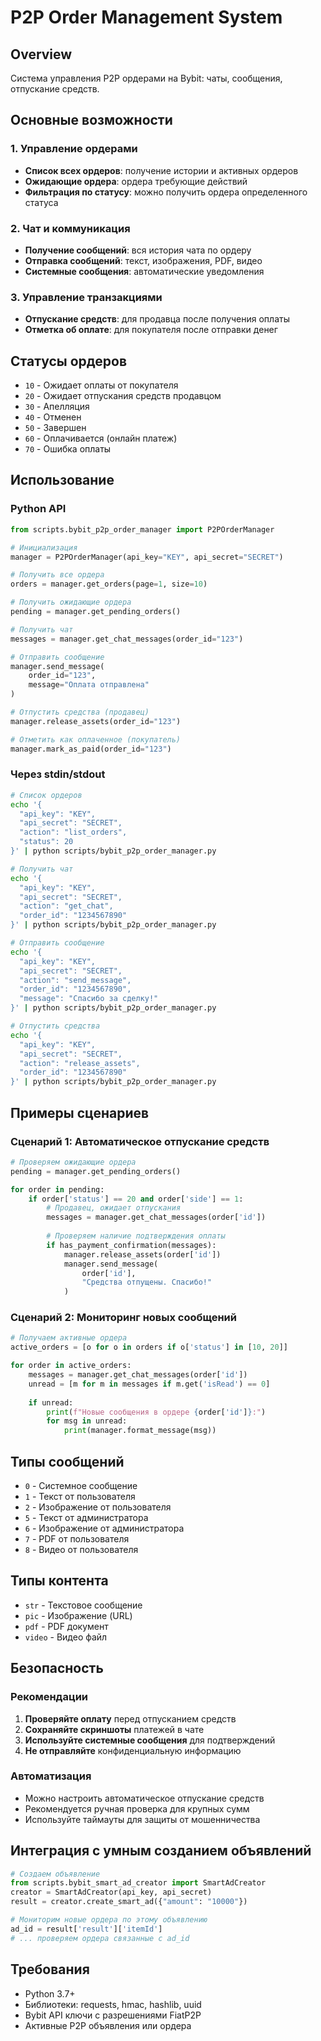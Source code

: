 # P2P Order Management System

## Overview

Система управления P2P ордерами на Bybit: чаты, сообщения, отпускание средств.

## Основные возможности

### 1. Управление ордерами
- **Список всех ордеров**: получение истории и активных ордеров
- **Ожидающие ордера**: ордера требующие действий
- **Фильтрация по статусу**: можно получить ордера определенного статуса

### 2. Чат и коммуникация
- **Получение сообщений**: вся история чата по ордеру
- **Отправка сообщений**: текст, изображения, PDF, видео
- **Системные сообщения**: автоматические уведомления

### 3. Управление транзакциями
- **Отпускание средств**: для продавца после получения оплаты
- **Отметка об оплате**: для покупателя после отправки денег

## Статусы ордеров

- `10` - Ожидает оплаты от покупателя
- `20` - Ожидает отпускания средств продавцом
- `30` - Апелляция
- `40` - Отменен
- `50` - Завершен
- `60` - Оплачивается (онлайн платеж)
- `70` - Ошибка оплаты

## Использование

### Python API

```python
from scripts.bybit_p2p_order_manager import P2POrderManager

# Инициализация
manager = P2POrderManager(api_key="KEY", api_secret="SECRET")

# Получить все ордера
orders = manager.get_orders(page=1, size=10)

# Получить ожидающие ордера
pending = manager.get_pending_orders()

# Получить чат
messages = manager.get_chat_messages(order_id="123")

# Отправить сообщение
manager.send_message(
    order_id="123",
    message="Оплата отправлена"
)

# Отпустить средства (продавец)
manager.release_assets(order_id="123")

# Отметить как оплаченное (покупатель)
manager.mark_as_paid(order_id="123")
```

### Через stdin/stdout

```bash
# Список ордеров
echo '{
  "api_key": "KEY",
  "api_secret": "SECRET",
  "action": "list_orders",
  "status": 20
}' | python scripts/bybit_p2p_order_manager.py

# Получить чат
echo '{
  "api_key": "KEY",
  "api_secret": "SECRET",
  "action": "get_chat",
  "order_id": "1234567890"
}' | python scripts/bybit_p2p_order_manager.py

# Отправить сообщение
echo '{
  "api_key": "KEY",
  "api_secret": "SECRET",
  "action": "send_message",
  "order_id": "1234567890",
  "message": "Спасибо за сделку!"
}' | python scripts/bybit_p2p_order_manager.py

# Отпустить средства
echo '{
  "api_key": "KEY",
  "api_secret": "SECRET",
  "action": "release_assets",
  "order_id": "1234567890"
}' | python scripts/bybit_p2p_order_manager.py
```

## Примеры сценариев

### Сценарий 1: Автоматическое отпускание средств
```python
# Проверяем ожидающие ордера
pending = manager.get_pending_orders()

for order in pending:
    if order['status'] == 20 and order['side'] == 1:
        # Продавец, ожидает отпускания
        messages = manager.get_chat_messages(order['id'])
        
        # Проверяем наличие подтверждения оплаты
        if has_payment_confirmation(messages):
            manager.release_assets(order['id'])
            manager.send_message(
                order['id'], 
                "Средства отпущены. Спасибо!"
            )
```

### Сценарий 2: Мониторинг новых сообщений
```python
# Получаем активные ордера
active_orders = [o for o in orders if o['status'] in [10, 20]]

for order in active_orders:
    messages = manager.get_chat_messages(order['id'])
    unread = [m for m in messages if m.get('isRead') == 0]
    
    if unread:
        print(f"Новые сообщения в ордере {order['id']}:")
        for msg in unread:
            print(manager.format_message(msg))
```

## Типы сообщений

- `0` - Системное сообщение
- `1` - Текст от пользователя
- `2` - Изображение от пользователя
- `5` - Текст от администратора
- `6` - Изображение от администратора
- `7` - PDF от пользователя
- `8` - Видео от пользователя

## Типы контента

- `str` - Текстовое сообщение
- `pic` - Изображение (URL)
- `pdf` - PDF документ
- `video` - Видео файл

## Безопасность

### Рекомендации
1. **Проверяйте оплату** перед отпусканием средств
2. **Сохраняйте скриншоты** платежей в чате
3. **Используйте системные сообщения** для подтверждений
4. **Не отправляйте** конфиденциальную информацию

### Автоматизация
- Можно настроить автоматическое отпускание средств
- Рекомендуется ручная проверка для крупных сумм
- Используйте таймауты для защиты от мошенничества

## Интеграция с умным созданием объявлений

```python
# Создаем объявление
from scripts.bybit_smart_ad_creator import SmartAdCreator
creator = SmartAdCreator(api_key, api_secret)
result = creator.create_smart_ad({"amount": "10000"})

# Мониторим новые ордера по этому объявлению
ad_id = result['result']['itemId']
# ... проверяем ордера связанные с ad_id
```

## Требования

- Python 3.7+
- Библиотеки: requests, hmac, hashlib, uuid
- Bybit API ключи с разрешениями FiatP2P
- Активные P2P объявления или ордера